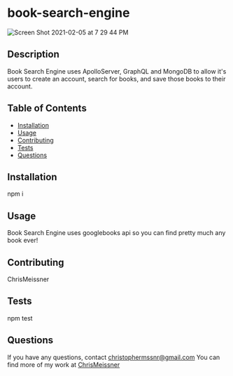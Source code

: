 # book-search-engine
<img>![Screen Shot 2021-02-05 at 7 29 44 PM](https://user-images.githubusercontent.com/69017427/107106482-1efefb80-67e9-11eb-8bed-01da6d5c3f63.png)</img>


## Description
Book Search Engine uses ApolloServer, GraphQL and MongoDB to allow it's users to create an account, search for books, and save those books to their account.

## Table of Contents
* [Installation](#installation)
* [Usage](#usage)
* [Contributing](#contributing)
* [Tests](#tests)
* [Questions](#questions)

## Installation
npm i

## Usage
Book Search Engine uses googlebooks api so you can find pretty much any book ever!

## Contributing
ChrisMeissner

## Tests
npm test

## Questions
If you have any questions, contact christophermssnr@gmail.com
You can find more of my work at [ChrisMeissner](https://github.com/ChrisMeissner)
